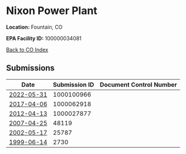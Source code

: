 # Nixon Power Plant

**Location:** Fountain, CO

**EPA Facility ID:** 100000034081

[Back to CO Index](../../index.md)

## Submissions

| Date | Submission ID | Document Control Number |
|------|--------------|-------------------------|
| [2022-05-31](submissions/1000100966.md) | 1000100966 |  |
| [2017-04-06](submissions/1000062918.md) | 1000062918 |  |
| [2012-04-13](submissions/1000027877.md) | 1000027877 |  |
| [2007-04-25](submissions/48119.md) | 48119 |  |
| [2002-05-17](submissions/25787.md) | 25787 |  |
| [1999-06-14](submissions/2730.md) | 2730 |  |
